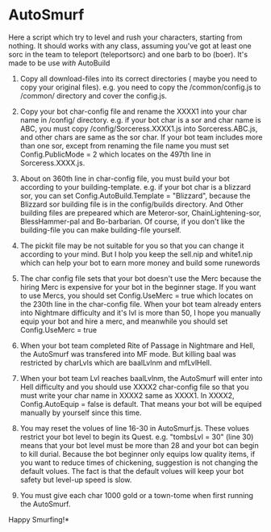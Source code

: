 # AutoSmurf
Here a script which try to level and rush your characters, starting from nothing.
It should works with any class, assuming you've got at least one sorc in the team to teleport (teleportsorc) and one barb to bo (boer).
It's made to be use *with* AutoBuild

1. Copy all download-files into its correct directories ( maybe you need to copy your original files). 
e.g. you need to copy the /common/config.js to /common/ directory and cover the config.js.

2. Copy your bot char-config file and rename the XXXX1 into your char name in /config/ directory.
 e.g. if your bot char is a sor and char name is ABC, you must copy /config/Sorceress.XXXX1.js into Sorceress.ABC.js, 
 and other chars are same as the sor char. If your bot team includes more than one sor, except from renaming the file name 
 you must set Config.PublicMode = 2 which locates on the 497th line in Sorceress.XXXX.js. 
 
3. About on 360th line in char-config file, you must build your bot according to your building-template.
e.g. if your bot char is a blizzard sor, you can set Config.AutoBuild.Template = "Blizzard", 
because the Blizzard sor building file is in the config/builds directory.
And Other building files are prepeared which are Meteror-sor, ChainLightening-sor, BlessHammer-pal and Bo-barbarian.
Of course, if you don't like the building-file you can make building-file yourself.

4. The pickit file may be not suitable for you so that you can change it according to your mind. 
But I holp you keep the sell.nip and white1.nip which can help your bot to earn more money and build some runewords

5. The char config file sets that your bot doesn't use the Merc because the hiring Merc is expensive for your bot in the beginner stage.
If you want to use Mercs, you should set Config.UseMerc = true which locates on the 230th line in the char-config file. 
When your bot team already enters into Nightmare difficulty and it's lvl is more than 50, I hope you manually equip your bot and hire a merc,
and meanwhile you should set Config.UseMerc = true

6. When your bot team completed Rite of Passage in Nightmare and Hell, the AutoSmurf was transfered into MF mode. But killing baal
was restricted by charLvls which  are baalLvlnm and mfLvlHell.

7. When your bot team Lvl reaches baalLvlnm, the AutoSmurf will enter into Hell difficulty and you should use XXXX2 char-config
file so that you must write your char name in XXXX2 same as XXXX1. In XXXX2, Config.AutoEquip = false is default. That means your bot
 will be equiped manually by yourself since this time. 

8. You may reset the volues of line 16-30 in AutoSmurf.js. These volues restrict your bot level to begin its Quest. e.g. "tombsLvl = 30" (line 30) means
that your bot level must be more than 28 and your bot can begin to kill durial. Because the bot beginner only equips low quality items, 
if you want to reduce times of chickening, suggestion is not changing the default volues. The fact is that the default volues will keep your bot safety
but level-up speed is slow.

9. You must give each char 1000 gold or a town-tome when first running the AutoSmurf.

 Happy Smurfing!*